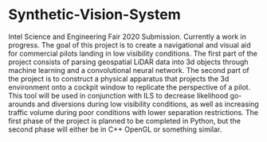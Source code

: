 # Synthetic-Vision-System
 Intel Science and Engineering Fair 2020 Submission. Currently a work in progress. The goal of this project is to create a navigational and visual aid for commercial pilots landing in low visibility conditions. The first part of the project consists of parsing geospatial LiDAR data into 3d objects through machine learning and a convolutional neural network. The second part of the project is to construct a physical apparatus that projects the 3d environment onto a cockpit window to replicate the perspective of a pilot. This tool will be used in conjunction with ILS to decrease likelihood go-arounds and diversions during low visibility conditions, as well as increasing traffic volume during poor conditions with lower separation restrictions. The first phase of the project is planned to be completed in Python, but the second phase will either be in C++ OpenGL or something similar.
